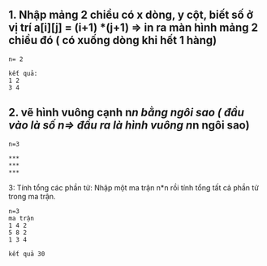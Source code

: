 ## 1. Nhập mảng 2 chiều có x dòng, y cột, biết số ở vị trí a[i][j] = (i+1) *(j+1) => in ra màn hình mảng 2 chiều đó ( có xuống dòng khi hết 1 hàng)
```
n= 2
```
```
kết quả:
1 2
3 4
```
## 2. vẽ hình vuông cạnh n*n bằng ngôi sao ( đầu vào là số n=> đầu ra là hình vuông n*n ngôi sao)
```
n=3
```
```
***
***
***
```
3: Tính tổng các phần tử:  Nhập một ma trận n*n rồi tính tổng tất cả phần tử trong ma trận.
```
n=3
ma trận
1 4 2
5 8 2
1 3 4
```
```
kết quả 30
```

